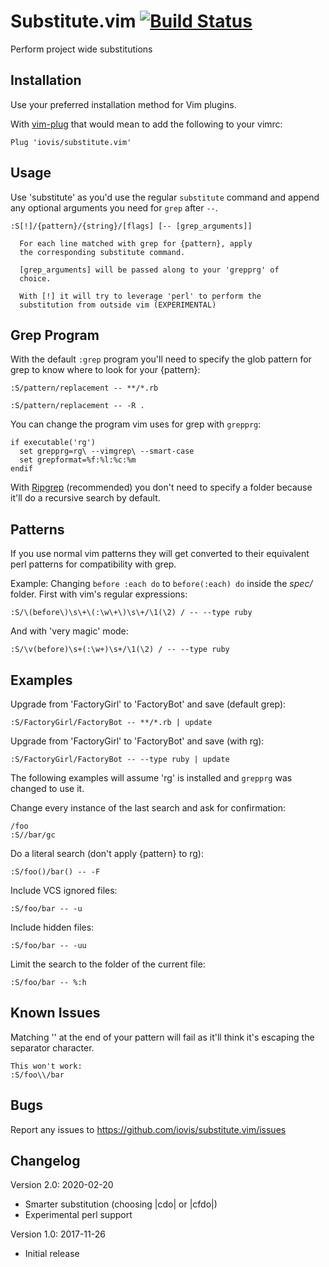 # Substitute.vim [![Build Status](https://travis-ci.org/iovis/substitute.vim.svg?branch=master)](https://travis-ci.org/iovis/substitute.vim)
Perform project wide substitutions

## Installation ##

Use your preferred installation method for Vim plugins.

With [vim-plug](https://github.com/junegunn/vim-plug) that would mean to add
the following to your vimrc:

```vim
Plug 'iovis/substitute.vim'
```

## Usage ##

Use 'substitute' as you'd use the regular `substitute` command and append any
optional arguments you need for `grep` after `--`.

```vim
:S[!]/{pattern}/{string}/[flags] [-- [grep_arguments]]

  For each line matched with grep for {pattern}, apply
  the corresponding substitute command.

  [grep_arguments] will be passed along to your 'grepprg' of
  choice.

  With [!] it will try to leverage 'perl' to perform the
  substitution from outside vim (EXPERIMENTAL)
```

## Grep Program ##

With the default `:grep` program you'll need to specify the glob pattern for
grep to know where to look for your {pattern}:

```vim
:S/pattern/replacement -- **/*.rb
```

```vim
:S/pattern/replacement -- -R .
```

You can change the program vim uses for grep with `grepprg`:

```vim
if executable('rg')
  set grepprg=rg\ --vimgrep\ --smart-case
  set grepformat=%f:%l:%c:%m
endif
```

With [Ripgrep](https://github.com/BurntSushi/ripgrep) (recommended) you don't
need to specify a folder because it'll do a recursive search by default.

## Patterns ##

If you use normal vim patterns they will get converted to their equivalent
perl patterns for compatibility with grep.

Example: Changing `before :each do` to `before(:each) do` inside the _spec/_
folder. First with vim's regular expressions:
```vim
:S/\(before\)\s\+\(:\w\+\)\s\+/\1(\2) / -- --type ruby
```

And with 'very magic' mode:
```vim
:S/\v(before)\s+(:\w+)\s+/\1(\2) / -- --type ruby
```

## Examples ##

Upgrade from 'FactoryGirl' to 'FactoryBot' and save (default grep):
```vim
:S/FactoryGirl/FactoryBot -- **/*.rb | update
```

Upgrade from 'FactoryGirl' to 'FactoryBot' and save (with rg):
```vim
:S/FactoryGirl/FactoryBot -- --type ruby | update
```

The following examples will assume 'rg' is installed and `grepprg` was changed
to use it.

Change every instance of the last search and ask for confirmation:
```vim
/foo
:S//bar/gc
```
Do a literal search (don't apply {pattern} to rg):
```vim
:S/foo()/bar() -- -F
```
Include VCS ignored files:
```vim
:S/foo/bar -- -u
```
Include hidden files:
```vim
:S/foo/bar -- -uu
```
Limit the search to the folder of the current file:
```vim
:S/foo/bar -- %:h
```

## Known Issues ##

Matching '\' at the end of your pattern will fail as it'll think it's escaping
the separator character.
```vim
This won't work:
:S/foo\\/bar
```

## Bugs ##

Report any issues to https://github.com/iovis/substitute.vim/issues

## Changelog ##

Version 2.0: 2020-02-20
  - Smarter substitution (choosing |cdo| or |cfdo|)
  - Experimental perl support

Version 1.0: 2017-11-26
  - Initial release
